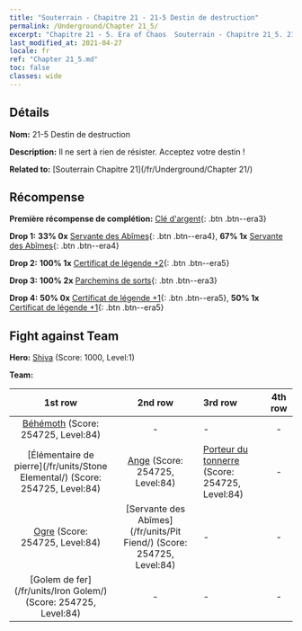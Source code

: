 ```yaml
---
title: "Souterrain - Chapitre 21 - 21-5 Destin de destruction"
permalink: /Underground/Chapter 21_5/
excerpt: "Chapitre 21 - 5. Era of Chaos  Souterrain - Chapitre 21_5. 21-5 Destin de destruction"
last_modified_at: 2021-04-27
locale: fr
ref: "Chapter 21_5.md"
toc: false
classes: wide
---
```


## Détails

 **Nom:** 21-5 Destin de destruction

 **Description:** Il ne sert à rien de résister. Acceptez votre destin !

 **Related to:** [Souterrain Chapitre 21](/fr/Underground/Chapter 21/)

## Récompense

 **Première récompense de complétion:** [Clé d'argent](/ItemsFR/con_693/){: .btn .btn--era3}

 **Drop 1:** **33% 0x** [Servante des Abîmes](/ItemsFR/unt_230/){: .btn .btn--era4}, **67% 1x** [Servante des Abîmes](/ItemsFR/unt_230/){: .btn .btn--era4}

 **Drop 2:** **100% 1x** [Certificat de légende +2](/ItemsFR/mat_81/){: .btn .btn--era5}

 **Drop 3:** **100% 2x** [Parchemins de sorts](/ItemsFR/con_694/){: .btn .btn--era3}

 **Drop 4:** **50% 0x** [Certificat de légende +1](/ItemsFR/mat_74/){: .btn .btn--era5}, **50% 1x** [Certificat de légende +1](/ItemsFR/mat_74/){: .btn .btn--era5}


## Fight against Team
 **Hero:** [Shiva](/fr/heroes/Shiva/) (Score: 1000, Level:1)

 **Team:**


  | 1st row | 2nd row | 3rd row | 4th row |
  |:----:|:----:|:----|:----:|
  | [Béhémoth](/fr/units/Behemoth/) (Score: 254725, Level:84)  | - | - | - |
  | [Élémentaire de pierre](/fr/units/Stone Elemental/) (Score: 254725, Level:84)  | [Ange](/fr/units/Angel/) (Score: 254725, Level:84)  | [Porteur du tonnerre](/fr/units/Stormbringer/) (Score: 254725, Level:84)  | - |
  | [Ogre](/fr/units/Ogre/) (Score: 254725, Level:84)  | [Servante des Abîmes](/fr/units/Pit Fiend/) (Score: 254725, Level:84)  | - | - |
  | [Golem de fer](/fr/units/Iron Golem/) (Score: 254725, Level:84)  | - | - | - |


